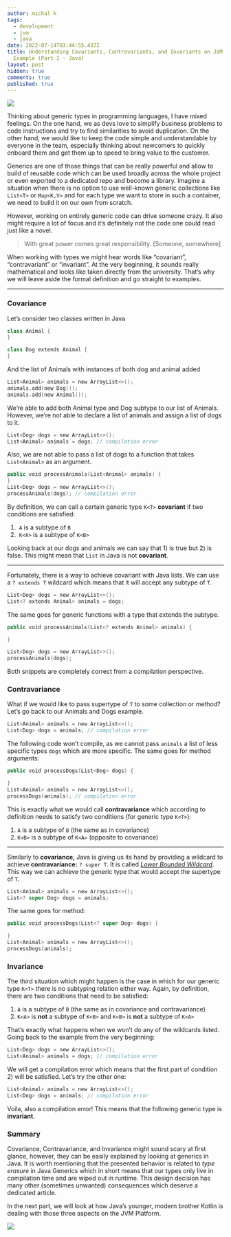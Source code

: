 ```yaml
---
author: michal k
tags:
  - development
  - jvm
  - java
date: 2022-07-14T03:44:55.437Z
title: Understanding Covariants, Contravariants, and Invariants on JVM Generics
  Example (Part I - Java)
layout: post
hidden: true
comments: true
published: true
---
```



![](https://cdn-images-1.medium.com/max/1600/1*TdFqWJeP3LYOc-n6j6IGTQ.jpeg)



Thinking about generic types in programming languages, I have mixed feelings. On the one hand, we as devs love to simplify business problems to code instructions and try to find similarities to avoid duplication. On the other hand, we would like to keep the code simple and understandable by everyone in the team, especially thinking about newcomers to quickly onboard them and get them up to speed to bring value to the customer.

Generics are one of those things that can be really powerful and allow to build of reusable code which can be used broadly across the whole project or even exported to a dedicated repo and become a library. Imagine a situation when there is no option to use well-known generic collections like `List<T>` or `Map<K,V>` and for each type we want to store in such a container, we need to build it on our own from scratch.

However, working on entirely generic code can drive someone crazy. It also might require a lot of focus and it’s definitely not the code one could read just like a novel.



> With great power comes great responsibility. \[Someone, somewhere]



When working with types we might hear words like “covariant”, “contravariant” or “invariant”. At the very beginning, it sounds really mathematical and looks like taken directly from the university. That’s why we will leave aside the formal definition and go straight to examples.

- - -

### Covariance



Let’s consider two classes written in Java

```kotlin
class Animal {
}

class Dog extends Animal {
}
```

And the list of Animals with instances of both dog and animal added

```kotlin
List<Animal> animals = new ArrayList<>();
animals.add(new Dog());
animals.add(new Animal());
```

We’re able to add both Animal type and Dog subtype to our list of Animals. However, we’re not able to declare a list of animals and assign a list of dogs to it.

```kotlin
List<Dog> dogs = new ArrayList<>();
List<Animal> animals = dogs; // compilation error
```

Also, we are not able to pass a list of dogs to a function that takes `List<Animal>` as an argument.

```kotlin
public void processAnimals(List<Animal> animals) {
}
List<Dog> dogs = new ArrayList<>();
processAnimals(dogs); // compilation error
```

By definition, we can call a certain generic type `K<T>` **covariant** if two conditions are satisfied:

1.  `A` is a subtype of `B`
2.  `K<A>` is a subtype of `K<B>`

Looking back at our dogs and animals we can say that 1) is true but 2) is false. This might mean that `List` in Java is not **covariant**.

- - -

Fortunately, there is a way to achieve covariant with Java lists. We can use a `? extends T` wildcard which means that it will accept any subtype of `T`.

```kotlin
List<Dog> dogs = new ArrayList<>();
List<? extends Animal> animals = dogs;
```

The same goes for generic functions with a type that extends the subtype.

```kotlin
public void processAnimals(List<? extends Animal> animals) {

}

List<Dog> dogs = new ArrayList<>();
processAnimals(dogs);
```

Both snippets are completely correct from a compilation perspective. 

### Contravariance



What if we would like to pass supertype of `T` to some collection or method? Let’s go back to our Animals and Dogs example.

```kotlin
List<Animal> animals = new ArrayList<>();
List<Dog> dogs = animals; // compilation error
```

The following code won’t compile, as we cannot pass `animals` a list of less specific types `dogs` which are more specific. The same goes for method arguments:

```kotlin
public void processDogs(List<Dog> dogs) {

}
List<Animal> animals = new ArrayList<>();
processDogs(animals); // compilation error
```

This is exactly what we would call **contravariance** which according to definition needs to satisfy two conditions (for generic type `K<T>`):

1. `A` is a subtype of `B` (the same as in covariance)
2. `K<B>` is a subtype of `K<A>` (opposite to covariance)

- - -

Similarly to **covariance,** Java is giving us its hand by providing a wildcard to achieve **contravariance:** `? super T`. It is called *[Lower Bounded Wildcard](https://docs.oracle.com/javase/tutorial/java/generics/lowerBounded.html)*. This way we can achieve the generic type that would accept the supertype of `T`.

```kotlin
List<Animal> animals = new ArrayList<>();
List<? super Dog> dogs = animals;
```

The same goes for method:

```kotlin
public void processDogs(List<? super Dog> dogs) {

}
List<Animal> animals = new ArrayList<>();
processDogs(animals);
```



### Invariance



The third situation which might happen is the case in which for our generic type `K<T>` there is no subtyping relation either way. Again, by definition, there are two conditions that need to be satisfied:

1. `A` is a subtype of `B` (the same as in covariance and contravariance)
2. `K<A>` is **not** a subtype of `K<B>` and `K<B>` is **not** a subtype of `K<A>`

That’s exactly what happens when we won’t do any of the wildcards listed. Going back to the example from the very beginning:

```kotlin
List<Dog> dogs = new ArrayList<>();
List<Animal> animals = dogs; // compilation error
```

We will get a compilation error which means that the first part of condition 2) will be satisfied. Let’s try the other one:

```kotlin
List<Animal> animals = new ArrayList<>(); 
List<Dog> dogs = animals; // compilation error
```

Voila, also a compilation error! This means that the following generic type is **invariant**.

### Summary

Covariance, Contravariance, and Invariance might sound scary at first glance, however, they can be easily explained by looking at generics in Java. It is worth mentioning that the presented behavior is related to *type erasure* in Java Generics which in short means that our types only live in compilation time and are wiped out in runtime. This design decision has many other (sometimes unwanted) consequences which deserve a dedicated article.

In the next part, we will look at how Java’s younger, modern brother Kotlin is dealing with those three aspects on the JVM Platform.

![](https://cdn-images-1.medium.com/max/1600/0*qh9qngkFtlsL1N4W.jpg)